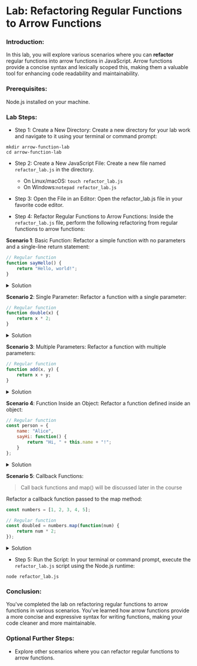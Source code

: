 # Lab: Refactoring Regular Functions to Arrow Functions

### Introduction:

In this lab, you will explore various scenarios where you can **refactor** regular functions into arrow functions in JavaScript. Arrow functions provide a concise syntax and lexically scoped this, making them a valuable tool for enhancing code readability and maintainability.

### Prerequisites:

Node.js installed on your machine.

### Lab Steps:

- Step 1: Create a New Directory:
Create a new directory for your lab work and navigate to it using your terminal or command prompt:

```shell
mkdir arrow-function-lab
cd arrow-function-lab
```

- Step 2: Create a New JavaScript File:
Create a new file named `refactor_lab.js` in the directory.
  - On Linux/macOS: `touch refactor_lab.js`
  - On Windows:`notepad refactor_lab.js`


- Step 3: Open the File in an Editor:
Open the refactor_lab.js file in your favorite code editor.

- Step 4: Refactor Regular Functions to Arrow Functions:
Inside the `refactor_lab.js` file, perform the following refactoring from regular functions to arrow functions:

**Scenario 1**: Basic Function:
Refactor a simple function with no parameters and a single-line return statement:

```js
// Regular function
function sayHello() {
    return "Hello, world!";
}
```

<details>
  <summary>Solution</summary>

```js
const sayHelloArrow = () => "Hello, world!";
```

</details>


**Scenario 2**: Single Parameter:
Refactor a function with a single parameter:

```js
// Regular function
function double(x) {
    return x * 2;
}
```

<details>
  <summary>Solution</summary>

```js
const doubleArrow = x => x * 2;
```
</details>


**Scenario 3**: Multiple Parameters:
Refactor a function with multiple parameters:

```js
// Regular function
function add(x, y) {
    return x + y;
}
```

<details>
  <summary>Solution</summary>

```js
const addArrow = (x, y) => x + y;
```
</details>

**Scenario 4**: Function Inside an Object:
Refactor a function defined inside an object:

```js
// Regular function
const person = {
    name: "Alice",
    sayHi: function() {
        return "Hi, " + this.name + "!";
    }
};
```

<details>
  <summary>Solution</summary>

```js
const personArrow = {
    name: "Alice",
    sayHi: () => "Hi, " + this.name + "!" // 'this' will not work as expected here
};
```
</details> 


**Scenario 5**: Callback Functions:
> Call back functions and map() will be discussed later in the course

Refactor a callback function passed to the map method:

```js
const numbers = [1, 2, 3, 4, 5];

// Regular function
const doubled = numbers.map(function(num) {
    return num * 2;
});
```

<details>
  <summary>Solution</summary>

```js
const doubledArrow = numbers.map(num => num * 2);
```
</details>

- Step 5: Run the Script:
In your terminal or command prompt, execute the `refactor_lab.js` script using the Node.js runtime:

```shell
node refactor_lab.js
```

### Conclusion:

You've completed the lab on refactoring regular functions to arrow functions in various scenarios. You've learned how arrow functions provide a more concise and expressive syntax for writing functions, making your code cleaner and more maintainable.

### Optional Further Steps:

- Explore other scenarios where you can refactor regular functions to arrow functions.




